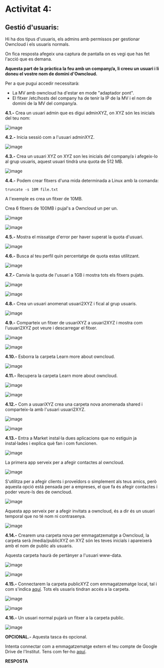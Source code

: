 # Activitat 4:

## Gestió d'usuaris:

Hi ha dos tipus d'usuaris, els admins amb permissos per gestionar Owncloud i els usuaris normals.

On fica resposta afegeix una captura de pantalla on es vegi que has fet l'acció que es demana.

**Aquesta part de la pràctica la feu amb un company/a, li creeu un usuari i li doneu el vostre nom de domini d'Owncloud.**

Per a que pugui accedir necessitarà:

- La MV amb owncloud ha d'estar en mode "adaptador pont".
- El fitxer /etc/hosts del company ha de tenir la IP de la MV i el nom de domini de la MV del company/a.


**4.1.-** Crea un usuari admin que es digui adminXYZ, on XYZ són les inicials del teu nom:

![image](https://user-images.githubusercontent.com/114162341/198646795-9769cd2a-57fb-45a9-ae4c-36d644554ecc.png)

**4.2.-** Inicia sessió com a l'usuari adminXYZ.

![image](https://user-images.githubusercontent.com/114162341/198647840-071097f8-d06a-44db-af0b-f05c23a19960.png)

**4.3.-** Crea un usuari XYZ on XYZ son les inicials del company/a i afegeix-lo al grup usuaris, aquest usuari tindrà una quota de 512 MB.

![image](https://user-images.githubusercontent.com/114162341/198649163-cca91088-2318-4c7f-bde0-6946330107f7.png)

**4.4.-** Podem crear fitxers d'una mida determinada a Linux amb la comanda:

```
truncate -s 10M file.txt
```

A l'exemple es crea un fitxer de 10MB.

Crea 6 fitxers de 100MB i pujal's a Owncloud un per un.

![image](https://user-images.githubusercontent.com/114162341/198654268-7acd5c50-59f3-4fac-b2d2-ab1a15c60f94.png)

![image](https://user-images.githubusercontent.com/114162341/198655201-429bda47-fd2f-4254-a28f-14cfae268a36.png)

**4.5.-** Mostra el missatge d'error per haver superat la quota d'usuari.

![image](https://user-images.githubusercontent.com/114162341/198671031-1a8e7f90-320e-4b6c-b819-b56c51dc4b3b.png)

**4.6.-** Busca al teu perfil quin percentatge de quota estas utilitzant.

![image](https://user-images.githubusercontent.com/114162341/199528038-ee9499b9-153a-4f17-ae99-ffa7d4909e9d.png)

**4.7.-** Canvia la quota de l'usuari a 1GB i mostra tots els fitxers pujats.

![image](https://user-images.githubusercontent.com/114162341/199528239-8292b3a1-0cc8-4f42-97f5-b800d465579e.png)

![image](https://user-images.githubusercontent.com/114162341/199531468-a1777195-e8b0-41db-ac48-ef4178951d62.png)

**4.8.-** Crea un usuari anomenat usuari2XYZ i fical al grup usuaris.

![image](https://user-images.githubusercontent.com/114162341/199530252-1fc474a2-6cc3-461a-9ae1-10cbefa6b1d9.png)


**4.9.-** Comparteix un fitxer de usuariXYZ a usuari2XYZ i mostra com l'usuari2XYZ pot veure i descarregar el fitxer.

![image](https://user-images.githubusercontent.com/114162341/199531922-d6920f44-17c5-4db8-83e5-bbe332cae45e.png)

![image](https://user-images.githubusercontent.com/114162341/199532370-eb53fe15-a237-42be-92c1-2542a9ce7b88.png)


**4.10.-** Esborra la carpeta Learn more about owncloud.

![image](https://user-images.githubusercontent.com/114162341/199532449-1693cfec-0d78-41ed-9b2c-a16df149dc63.png)

**4.11.-** Recupera la carpeta Learn more about owncloud.

![image](https://user-images.githubusercontent.com/114162341/199532522-e8e984f1-8828-4bc3-ae2e-82360c88dac1.png)

![image](https://user-images.githubusercontent.com/114162341/199532634-6e5f4ce4-5754-483b-bd4f-30379938b1b5.png)


**4.12.-** Com a usuariXYZ crea una carpeta nova anomenada shared i comparteix-la amb l'usuari usuari2XYZ.

![image](https://user-images.githubusercontent.com/114162341/199533418-fad35053-a3c0-495b-a048-9bd4987ff6a7.png)

![image](https://user-images.githubusercontent.com/114162341/199533586-971e4b97-db37-4aac-9680-eaf08dba22f1.png)


**4.13.-** Entra a Market instal·la dues aplicacions que no estiguin ja instal·lades i explica què fan i com funcionen.

![image](https://user-images.githubusercontent.com/110727546/196159706-705ff624-c409-4632-acb4-f43ffcc486d4.png)

La primera app serveix per a afegir contactes al owncloud.

![image](https://user-images.githubusercontent.com/114162341/199534586-458e39de-67ad-4304-a524-9101f6052481.png)

S'utilitza per a afegir clients i proveïdors o simplement als teus amics, però aquesta opció está pensada per a empreses, el que fa és afegir contactes i poder veure-ls des de owncloud.

![image](https://user-images.githubusercontent.com/114162341/199534705-1d12500a-a233-4a24-952d-35a1e88a50e1.png)

Aquesta app serveix per a afegir invitats a owncloud, és a dir és un usuari temporal que no té nom ni contrasenya.

![image](https://user-images.githubusercontent.com/114162341/199535326-1984abe8-8cd4-436e-ac6a-3e0f47eb6a9d.png)

**4.14.-** Crearem una carpeta nova per emmagatzematge a Owncloud, la carpeta serà /media/publicXYZ on XYZ són les teves inicials i apareixerà amb el nom de public als usuaris.

Aquesta carpeta haurà de pertànyer a l'usuari www-data.

![image](https://user-images.githubusercontent.com/114162341/200000239-58ca3bd2-a455-4935-9e2d-44ec6d07876f.png)

![image](https://user-images.githubusercontent.com/114162341/200003188-91f3d7e4-0196-47e4-8423-c5d3c11579bc.png)


**4.15.-** Connectarem la carpeta publicXYZ com emmagatzematge local, tal i com s'indica [aquí](https://doc.owncloud.com/server/next/admin_manual/configuration/files/external_storage/local.html). Tots els usuaris tindran accés a la carpeta.

![image](https://user-images.githubusercontent.com/114162341/200005121-ae07e78e-09bf-4a90-bc0a-daa306254d21.png)

![image](https://user-images.githubusercontent.com/114162341/200006426-c10d9d4b-afc8-4114-b0a4-053d961496ae.png)


**4.16.-** Un usuari normal pujarà un fitxer a la carpeta public.

![image](https://user-images.githubusercontent.com/114162341/200006723-a0767baf-fbdf-4f65-8f91-fc41647c8307.png)

**OPCIONAL.-** Aquesta tasca és opcional.

Intenta connectar com a emmagatzematge extern el teu compte de Google Drive de l'Institut. Tens com fer-ho [aquí](https://doc.owncloud.com/server/next/admin_manual/configuration/files/external_storage/google.html).

**RESPOSTA**
